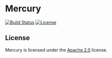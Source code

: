 # Mercury

[![Build Status](https://jenkins.lolnet.co.nz/job/Mercury/badge/icon)](https://jenkins.lolnet.co.nz/job/Mercury/)
[![License](https://www.lolnet.co.nz/resources/badges/License-Apache%202.0-blue.svg)](https://www.apache.org/licenses/LICENSE-2.0)

## License
Mercury is licensed under the [Apache 2.0](https://www.apache.org/licenses/LICENSE-2.0) license.
